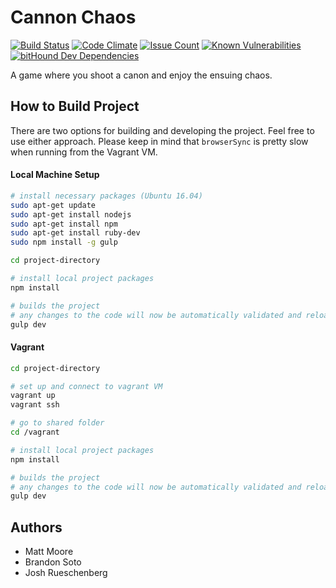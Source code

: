 # Cannon Chaos

[![Build Status](https://travis-ci.org/BrandonSoto/Cannon_Game.svg?branch=master)](https://travis-ci.org/BrandonSoto/Cannon_Game) [![Code Climate](https://codeclimate.com/github/BrandonSoto/Cannon_Game/badges/gpa.svg)](https://codeclimate.com/github/BrandonSoto/Cannon_Game) [![Issue Count](https://codeclimate.com/github/BrandonSoto/Cannon_Game/badges/issue_count.svg)](https://codeclimate.com/github/BrandonSoto/Cannon_Game) [![Known Vulnerabilities](https://snyk.io/test/github/brandonsoto/cannon_game/badge.svg)](https://snyk.io/test/github/brandonsoto/cannon_game) [![bitHound Dev Dependencies](https://www.bithound.io/github/BrandonSoto/Cannon_Game/badges/devDependencies.svg)](https://www.bithound.io/github/BrandonSoto/Cannon_Game/master/dependencies/npm)


A game where you shoot a canon and enjoy the ensuing chaos.

## How to Build Project

There are two options for building and developing the project. Feel free to use either approach. Please keep in mind that `browserSync` is pretty slow when running from the Vagrant VM.

#### Local Machine Setup

```bash
# install necessary packages (Ubuntu 16.04)
sudo apt-get update
sudo apt-get install nodejs
sudo apt-get install npm
sudo apt-get install ruby-dev
sudo npm install -g gulp

cd project-directory

# install local project packages
npm install

# builds the project
# any changes to the code will now be automatically validated and reloaded in the browser
gulp dev
```

#### Vagrant

```bash
cd project-directory

# set up and connect to vagrant VM
vagrant up
vagrant ssh

# go to shared folder
cd /vagrant

# install local project packages
npm install

# builds the project
# any changes to the code will now be automatically validated and reloaded in the browser
gulp dev
```


## Authors
- Matt Moore
- Brandon Soto
- Josh Rueschenberg
